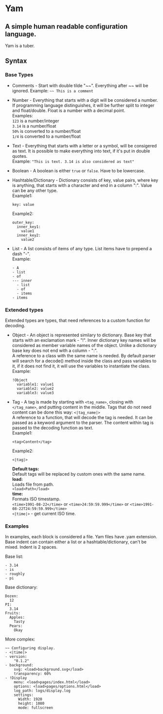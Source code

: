 # Yam
## A simple human readable configuration language.

Yam is a tuber.

## Syntax

### Base Types

- Comments - Start with double tilde "\~\~". Everything after \~\~ will be ignored.
    Example: `~~ This is a comment`  

- Number - Everything that starts with a digit will be considered a number.
    If programming language distinguishes, it will be further split to integer
    and float/double. Float is a number with a decimal point.  
    Examples:  
    `123` is a number/integer  
    `3.14` is a number/float  
    `50%` is converted to a number/float  
    `1/4` is  converted to a number/float 

- Text - Everything that starts with a letter or a symbol, will be consigered as text.
    It is possible to make everything into text, if it's put in double quotes.  
    Example: `"This is text. 3.14 is also considered as text"`

- Boolean - A boolean is either `true` or `false`. Have to be lowercase.

- Hashtable/Dictionary - Dictionary consists of key, value pairs, where key is
    anything, that starts with a character and end in a column ":".
    Value can be any other type.  
    Example1:  
    ```
    key: value
    ```
    Example2:  
    ```
    outer_key:
      inner_key1:
        value1
      inner_key2:
        value2
    ```

- List - A list consists of items of any type. List items have to prepend
    a dash "-".  
    Example:
    ```
    - A
    - list
    - of
    --- inner
      - list
      - of
      - items
    - items
    ```

### Extended types

Extended types are types, that need references to a custom function for decoding.

- Object - An object is represented similary to dictionary. Base key that starts
    with an exclamation mark - "!". Inner dictionary key names will be
    considered as member variable names of the object. Unlike a dictionary base
    key does not end with a column - ":".  
    A reference to a class with the same name is needed. By default parser will
    search for a decode() method inside the class and pass variables to it,
    if it does not find it, it will use the variables to instantiate the class.  
    Example:  
    ```
    !Object
      variable1: value1
      variable2: value2
      variable3: value3
    ```

- Tag - A tag is made by starting with `<tag_name>`, closing with `</tag_name>`,
    and putting content in the middle. Tags that do not need content can be
    done this way: `<|tag_name|>`  
    A reference to a function, that will decode the tag is needed. It can be
    passed as a keyword argument to the parser. The content within tag is passed
    to the decoding function as text.  
    Example1:
    ```
    <tag>Content</tag>
    ```
    Example2:
    ```
    <|tag|>
    ```
    **Default tags:**  
    Default tags will be replaced by custom ones with the same name.  
    **load:** \
    Loads file from path.  
    `<load>Path</load>`  
    **time:** \
    Formats ISO timestamp.  
    `<time>1991-08-22</time>`
    or
    `<time>24:59:59.999</time>`
    or
    `<time>1991-08-22T24:59:59.999</time>`  
    `<|time|>` - get current ISO time.


### Examples
In examples, each block is considered a file. Yam files have .yam extension.  
Base indent can contain either a list or a hashtable/dictionary, can't be mixed. Indent is 2 spaces.  

Base list:
```
- 3.14
- is
- roughly
- pi
```

Base dictionary:
```
Dozen:
  12
PI:
  3.14
Fruits:
  Apples:
    Tasty
  Pears:
    Okay
```

More complex:
```
~~ Configuring display.
- <|time|>
- version:
    "0.1.2"
- background:
    svg: <load>background.svg</load>
    transparency: 60%
- !Display
    menu: <load>pages/index.html</load>
    options: <load>pages/options.html</load>
    log_path: logs/display.log
    settings:
      Width: 1920
      height: 1080
      mode: fullscreen
```
